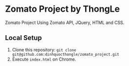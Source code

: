 # Zomato Project by ThongLe
Zomato Project Using Zomato API, JQuery, HTML and CSS.

## Local Setup
1. Clone this repository: `git clone git@github.com:dinhquocthongle/zomato_project.git`
2. Execute `index.html` on Chrome.
